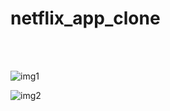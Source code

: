 # netflix_app_clone
<br><br>

![img1](https://user-images.githubusercontent.com/62625309/211655448-650a841c-bfa4-4400-bb3d-ca38ad7f83d1.png)

![img2](https://user-images.githubusercontent.com/62625309/211655454-2ba4c42d-1de6-4f17-97ec-b926fb394ab5.png)
